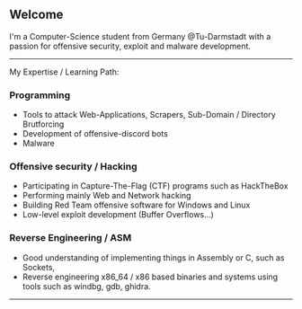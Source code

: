 ## Welcome

I'm a Computer-Science student from Germany @Tu-Darmstadt with a passion for offensive security, exploit and malware development.  

---

My Expertise / Learning Path:

### Programming 
- Tools to attack Web-Applications, Scrapers, Sub-Domain / Directory Brutforcing 
- Development of offensive-discord bots
- Malware

### Offensive security / Hacking
- Participating in Capture-The-Flag (CTF) programs such as HackTheBox  
- Performing mainly Web and Network hacking
- Building Red Team offensive software for Windows and Linux 
- Low-level exploit development  (Buffer Overflows...)

### Reverse Engineering / ASM
- Good understanding of implementing things in Assembly or C, such as Sockets, 
- Reverse engineering x86_64 / x86 based binaries and systems using tools such as windbg, gdb, ghidra.

---
